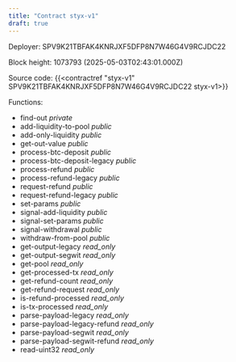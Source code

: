 ```yaml
---
title: "Contract styx-v1"
draft: true
---
```

Deployer: SPV9K21TBFAK4KNRJXF5DFP8N7W46G4V9RCJDC22


 



Block height: 1073793 (2025-05-03T02:43:01.000Z)

Source code: {{<contractref "styx-v1" SPV9K21TBFAK4KNRJXF5DFP8N7W46G4V9RCJDC22 styx-v1>}}

Functions:

* find-out _private_
* add-liquidity-to-pool _public_
* add-only-liquidity _public_
* get-out-value _public_
* process-btc-deposit _public_
* process-btc-deposit-legacy _public_
* process-refund _public_
* process-refund-legacy _public_
* request-refund _public_
* request-refund-legacy _public_
* set-params _public_
* signal-add-liquidity _public_
* signal-set-params _public_
* signal-withdrawal _public_
* withdraw-from-pool _public_
* get-output-legacy _read_only_
* get-output-segwit _read_only_
* get-pool _read_only_
* get-processed-tx _read_only_
* get-refund-count _read_only_
* get-refund-request _read_only_
* is-refund-processed _read_only_
* is-tx-processed _read_only_
* parse-payload-legacy _read_only_
* parse-payload-legacy-refund _read_only_
* parse-payload-segwit _read_only_
* parse-payload-segwit-refund _read_only_
* read-uint32 _read_only_
